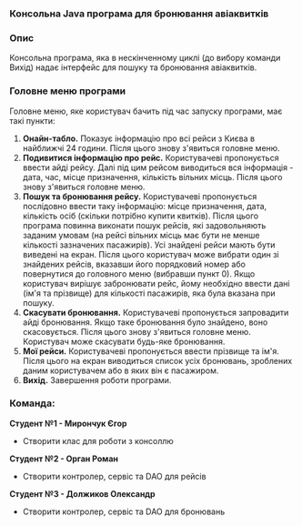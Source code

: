 ### Консольна Java програма для бронювання авіаквитків
### Опис
Консольна програма, яка в нескінченному циклі (до вибору команди Вихід) надає інтерфейс для пошуку та бронювання авіаквитків.

### Головне меню програми
Головне меню, яке користувач бачить під час запуску програми, має такі пункти:

1. **Онайн-табло.**  Показує інформацію про всі рейси з Києва в найближчі 24 години. Після цього знову з'явиться головне меню.
2. **Подивитися інформацію про рейс.** Користувачеві пропонується ввести айді рейсу. Далі під цим рейсом виводиться вся інформація - дата, час, місце призначення, кількість вільних місць. Після цього знову з'явиться головне меню.
3. **Пошук та бронювання рейсу.** Користувачеві пропонується послідовно ввести таку інформацію: місце призначення, дата, кількість осіб (скільки потрібно купити квитків). Після цього програма повинна виконати пошук рейсів, які задовольняють заданим умовам (на рейсі вільних місць має бути не менше кількості зазначених пасажирів). Усі знайдені рейси мають бути виведені на екран. Після цього користувач може вибрати один зі знайдених рейсів, вказавши його порядковий номер або повернутися до головного меню (вибравши пункт 0). Якщо користувач вирішує забронювати рейс, йому необхідно ввести дані (ім'я та прізвище) для кількості пасажирів, яка була вказана при пошуку.
4. **Скасувати бронювання.** Користувачеві пропонується запровадити айді бронювання. Якщо таке бронювання було знайдено, воно скасовується. Після цього знову з'явиться головне меню. Користувач може скасувати будь-яке бронювання.
5. **Мої рейси.** Користувачеві пропонується ввести прізвище та ім'я. Після цього на екран виводиться список усіх бронювань, зроблених даним користувачем або в яких він є пасажиром.
6. **Вихід.** Завершення роботи програми.

### Команда:
**Студент №1 - Мирончук Єгор**
 - Створити клас для роботи з консоллю

**Студент №2 - Орган Роман**
 - Створити контролер, сервіс та DAO для рейсів
   
**Студент №3 - Должиков Олександр**
 - Створити контролер, сервіс та DAO для бронювань
